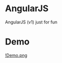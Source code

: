 # AngularJS
AngularJS (v1) just for fun

# Demo

[!Demo.png](https://github.com/Elton47/AngularJS/raw/master/Demo.png)
